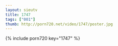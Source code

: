 ```yaml
--- 
layout: sieutv
title: 1747
tags: ["001"]
thumb: http://porn720.net/video/1747/poster.jpg
---
```

{% include porn720 key="1747" %} 
